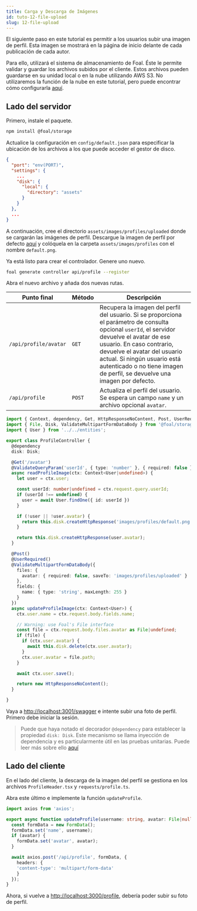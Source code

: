 ```yaml
---
title: Carga y Descarga de Imágenes
id: tuto-12-file-upload
slug: 12-file-upload
---
```


El siguiente paso en este tutorial es permitir a los usuarios subir una imagen de perfil. Esta imagen se mostrará en la página de inicio delante de cada publicación de cada autor.

Para ello, utilizará el sistema de almacenamiento de Foal. Éste le permite validar y guardar los archivos subidos por el cliente. Estos archivos pueden guardarse en su unidad local o en la nube utilizando AWS S3. No utilizaremos la función de la nube en este tutorial, pero puede encontrar cómo configurarla [aquí](../../file-system/local-and-cloud-storage.md).

## Lado del servidor

Primero, instale el paquete. 

```bash
npm install @foal/storage
```

Actualice la configuración en `config/default.json` para especificar la ubicación de los archivos a los que puede acceder el gestor de disco.

```json
{
  "port": "env(PORT)",
  "settings": {
    ...
    "disk": {
      "local": {
        "directory": "assets"
      }
    }
  },
  ...
}
```

A continuación, cree el directorio `assets/images/profiles/uploaded` donde se cargarán las imágenes de perfil. Descargue la imagen de perfil por defecto [aquí](./assets/default.png) y colóquela en la carpeta `assets/images/profiles` con el nombre `default.png`.

Ya está listo para crear el controlador. Genere uno nuevo.

```bash
foal generate controller api/profile --register
```

Abra el nuevo archivo y añada dos nuevas rutas.

| Punto final | Método | Descripción |
| --- | --- | --- |
| `/api/profile/avatar` | `GET` | Recupera la imagen del perfil del usuario. Si se proporciona el parámetro de consulta opcional `userId`, el servidor devuelve el avatar de ese usuario. En caso contrario, devuelve el avatar del usuario actual. Si ningún usuario está autenticado o no tiene imagen de perfil, se devuelve una imagen por defecto. |
| `/api/profile` | `POST` | Actualiza el perfil del usuario. Se espera un campo `name` y un archivo opcional `avatar`. |

```typescript
import { Context, dependency, Get, HttpResponseNoContent, Post, UserRequired, ValidateQueryParam } from '@foal/core';
import { File, Disk, ValidateMultipartFormDataBody } from '@foal/storage';
import { User } from '../../entities';

export class ProfileController {
  @dependency
  disk: Disk;

  @Get('/avatar')
  @ValidateQueryParam('userId', { type: 'number' }, { required: false })
  async readProfileImage(ctx: Context<User|undefined>) {
    let user = ctx.user;

    const userId: number|undefined = ctx.request.query.userId;
    if (userId !== undefined) {
      user = await User.findOne({ id: userId })
    }

    if (!user || !user.avatar) {
      return this.disk.createHttpResponse('images/profiles/default.png');
    }

    return this.disk.createHttpResponse(user.avatar);
  }

  @Post()
  @UserRequired()
  @ValidateMultipartFormDataBody({
    files: {
      avatar: { required: false, saveTo: 'images/profiles/uploaded' }
    },
    fields: {
      name: { type: 'string', maxLength: 255 }
    }
  })
  async updateProfileImage(ctx: Context<User>) {
    ctx.user.name = ctx.request.body.fields.name;

    // Warning: use Foal's File interface
    const file = ctx.request.body.files.avatar as File|undefined;
    if (file) {
      if (ctx.user.avatar) {
        await this.disk.delete(ctx.user.avatar);
      }
      ctx.user.avatar = file.path;
    }

    await ctx.user.save();

    return new HttpResponseNoContent();
  }

}

```

Vaya a [http://localhost:3001/swagger](http://localhost:3001/swagger) e intente subir una foto de perfil. Primero debe iniciar la sesión.

> Puede que haya notado el decorador `@dependency` para establecer la propiedad `disk: Disk`. Este mecanismo se llama inyección de dependencia y es particularmente útil en las pruebas unitarias. Puede leer más sobre ello [aquí](../../architecture/architecture-overview.md)

## Lado del cliente

En el lado del cliente, la descarga de la imagen del perfil se gestiona en los archivos `ProfileHeader.tsx` y `requests/profile.ts`.

Abra este último e implemente la función `updateProfile`.

```typescript
import axios from 'axios';

export async function updateProfile(username: string, avatar: File|null): Promise<void> {
  const formData = new FormData();
  formData.set('name', username);
  if (avatar) {
    formData.set('avatar', avatar);
  }

  await axios.post('/api/profile', formData, {
    headers: {
    'content-type': 'multipart/form-data'
    }
  });
}
```

Ahora, si vuelve a [http://localhost:3000/profile](http://localhost:3000/profile), debería poder subir su foto de perfil.